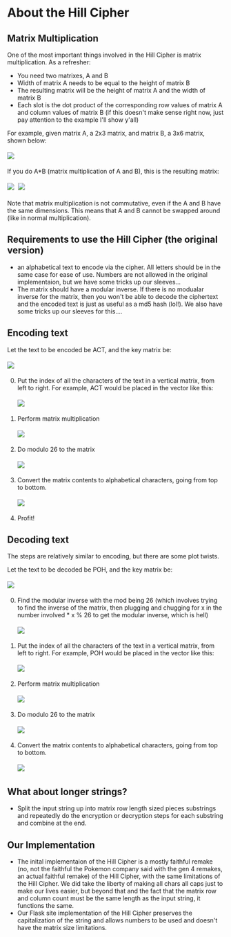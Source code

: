 <!-- Just to make latex readable in the dark -->

<style>
    img{
        background-color: white;
        padding-right: 5px;
        padding-top: 5px;
        padding-bottom: 5px;
    }
</style>

# About the Hill Cipher

## Matrix Multiplication

One of the most important things involved in the Hill Cipher is matrix multiplication. As a refresher:

- You need two matrixes, A and B
- Width of matrix A needs to be equal to the height of matrix B
- The resulting matrix will be the height of matrix A and the width of matrix B
- Each slot is the dot product of the corresponding row values of matrix A and column values of matrix B (if this doesn't make sense right now, just pay attention to the example I'll show y'all)

For example, given matrix A, a 2x3 matrix, and matrix B, a 3x6 matrix, shown below:

<img src="https://latex.codecogs.com/svg.image?\begin{bmatrix}1&space;&&space;2&space;&&space;3&space;\\4&space;&&space;5&space;&&space;6&space;\\\end{bmatrix}\begin{bmatrix}7&space;&&space;8&space;&&space;9&space;&&space;0&space;&&space;1&space;&&space;2&space;\\3&space;&&space;4&space;&&space;5&space;&&space;6&space;&&space;7&space;&&space;8&space;\\9&space;&&space;0&space;&&space;1&space;&&space;2&space;&&space;3&space;&&space;4&space;\\\end{bmatrix}&space;">

If you do A*B (matrix multiplication of A and B), this is the resulting matrix:

<img src="https://latex.codecogs.com/svg.image?\begin{bmatrix}1*7&space;&plus;&space;2*3&space;&plus;&space;3*9&space;&&space;1*8&space;&plus;&space;2*4&space;&plus;&space;3*0&space;&&space;1*9&space;&plus;&space;2*5&space;&plus;&space;3*1&space;&&space;1*0&space;&plus;&space;2*7&space;&plus;&space;3*3&space;&&space;1*1&space;&plus;&space;2*7&space;&plus;&space;3*3&space;&&space;1*2&space;&plus;&space;2*8&space;&plus;&space;3*4&space;\\4*7&space;&plus;&space;5*3&space;&plus;&space;6*9&space;&&space;4*8&space;&plus;&space;5*4&space;&plus;&space;6*0&space;&&space;4*9&space;&plus;&space;5*5&space;&plus;6*1&space;&&space;4*0&space;&plus;&space;5*6&space;&plus;&space;6*2&space;&&space;4*1&space;&plus;&space;5*7&space;&plus;&space;6*3&space;&&space;4*2&space;&plus;&space;5*8&space;&plus;&space;6*4&space;\\\end{bmatrix}">

<img src="https://latex.codecogs.com/svg.image?\begin{bmatrix}40&space;&&space;16&space;&&space;22&space;&&space;18&space;&&space;24&space;&&space;30&space;\\97&space;&&space;52&space;&&space;67&space;&&space;42&space;&&space;57&space;&&space;72&space;\\\end{bmatrix}">

Note that matrix multiplication is not commutative, even if the A and B have the same dimensions. This means that A and B cannot be swapped around (like in normal multiplication).

## Requirements to use the Hill Cipher (the original version)

- an alphabetical text to encode via the cipher. All letters should be in the same case for ease of use. Numbers are not allowed in the original implementaion, but we have some tricks up our sleeves...
- The matrix should have a modular inverse. If there is no modualar inverse for the matrix, then you won't be able to decode the ciphertext and the encoded text is just as useful as a md5 hash (lol!). We also have some tricks up our sleeves for this....

## Encoding text

Let the text to be encoded be ACT, and the key matrix be:

<img src="https://latex.codecogs.com/svg.image?\begin{bmatrix}6&space;&&space;24&space;&&space;21\\&space;13&space;&&space;16&space;&&space;10\\&space;20&space;&&space;17&space;&&space;15\end{bmatrix}">

0. Put the index of all the characters of the text in a vertical matrix, from left to right. For example, ACT would be placed in the vector like this:

   <img src="https://latex.codecogs.com/svg.image?\begin{bmatrix}0\\&space;2\\&space;19\end{bmatrix}">

1. Perform matrix multiplication

   <img src="https://latex.codecogs.com/svg.image?\begin{bmatrix}6&space;&&space;4&space;&&space;21\\&space;13&space;&&space;16&space;&&space;10\\&space;20&space;&&space;17&space;&&space;15\end{bmatrix}*&space;\begin{bmatrix}0\\&space;2\\&space;19\end{bmatrix}&space;=&space;\begin{bmatrix}67&space;\\222&space;\\319\end{bmatrix}">

2. Do modulo 26 to the matrix

   <img src="https://latex.codecogs.com/svg.image?\begin{bmatrix}67&space;\\222&space;\\319\end{bmatrix}&space;%&space;26&space;=\begin{bmatrix}15&space;\\14&space;\\7\end{bmatrix}&space;">

3. Convert the matrix contents to alphabetical characters, going from top to bottom.

   <img src="https://latex.codecogs.com/svg.image?\begin{bmatrix}15&space;\\14&space;\\7\end{bmatrix}&space;\to&space;POH">

4. Profit!

## Decoding text

The steps are relatively similar to encoding, but there are some plot twists.

Let the text to be decoded be POH, and the key matrix be:

<img src="https://latex.codecogs.com/svg.image?\begin{bmatrix}6&space;&&space;24&space;&&space;21\\&space;13&space;&&space;16&space;&&space;10\\&space;20&space;&&space;17&space;&&space;15\end{bmatrix}">

0. Find the modular inverse with the mod being 26 (which involves trying to find the inverse of the matrix, then plugging and chugging for x in the number involved * x % 26 to get the modular inverse, which is hell)

   <img src="https://latex.codecogs.com/svg.image?\begin{bmatrix}6&space;&&space;24&space;&&space;1&space;\\13&space;&&space;16&space;&&space;10&space;\\20&space;&&space;17&space;&&space;15&space;\\\end{bmatrix}^{-1}(\textup{mod&space;}&space;26)&space;\equiv&space;\begin{bmatrix}8&space;&&space;5&space;&&space;10&space;\\21&space;&&space;8&space;&&space;21&space;\\21&space;&&space;12&space;&&space;8&space;\\\end{bmatrix}">

1. Put the index of all the characters of the text in a vertical matrix, from left to right. For example, POH would be placed in the vector like this:
   
   <img src="https://latex.codecogs.com/svg.image?\begin{bmatrix}15\\&space;14\\&space;7\end{bmatrix}">

2. Perform matrix multiplication

   <img src="https://latex.codecogs.com/svg.image?\begin{bmatrix}8&space;&&space;5&space;&&space;10&space;\\21&space;&&space;8&space;&&space;21&space;\\21&space;&&space;12&space;&&space;8&space;\\\end{bmatrix}\begin{bmatrix}15&space;\\14&space;\\7\end{bmatrix}=\begin{bmatrix}260&space;\\574&space;\\539\end{bmatrix}">

3. Do modulo 26 to the matrix

   <img src="https://latex.codecogs.com/svg.image?\begin{bmatrix}260&space;\\574&space;\\539\end{bmatrix}&space;\equiv&space;\begin{bmatrix}0&space;\\2&space;\\19\end{bmatrix}(\textup{mod&space;}&space;26)">

4. Convert the matrix contents to alphabetical characters, going from top to bottom.

   <img src="https://latex.codecogs.com/svg.image?\begin{bmatrix}0&space;\\2&space;\\19\end{bmatrix}\to&space;ACT">

## What about longer strings?

- Split the input string up into matrix row length sized pieces substrings and repeatedly do the encryption or decryption steps for each substring and combine at the end.

## Our Implementation

- The inital implementaion of the Hill Cipher is a mostly faithful remake (no, not the faithful the Pokemon company said with the gen 4 remakes, an actual faithful remake) of the Hill Cipher, with the same limitations of the Hill Cipher. We did take the liberty of making all chars all caps just to make our lives easier, but beyond that and the fact that the matrix row and column count must be the same length as the input string, it functions the same.
- Our Flask site implementation of the Hill Cipher preserves the capitalization of the string and allows numbers to be used and doesn't have the matrix size limitations.
